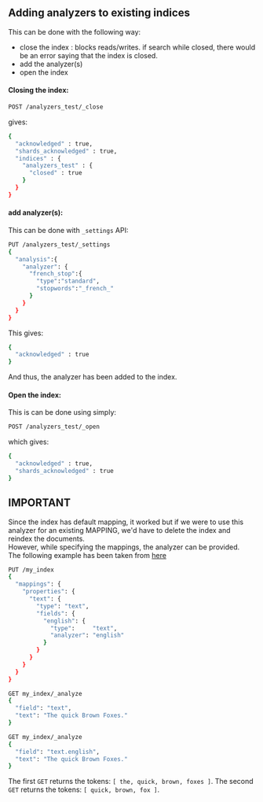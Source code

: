 ## Adding analyzers to existing indices

This can be done with the following way:
- close the index : blocks reads/writes. if search while closed, there would be an error saying that the index is closed.
- add the analyzer(s)
- open the index

#### Closing the index:
```sh
POST /analyzers_test/_close
```
gives:
```sh
{
  "acknowledged" : true,
  "shards_acknowledged" : true,
  "indices" : {
    "analyzers_test" : {
      "closed" : true
    }
  }
}
```
#### add analyzer(s):

This can be done with `_settings` API:
```sh
PUT /analyzers_test/_settings
{
  "analysis":{
    "analyzer": {
      "french_stop":{
        "type":"standard",
        "stopwords":"_french_"
      }
    }
  }
}
```
This gives:
```sh
{
  "acknowledged" : true
}
```
And thus, the analyzer has been added to the index.

#### Open the index:
This is can be done using simply:
```sh
POST /analyzers_test/_open
```
which gives:
```sh
{
  "acknowledged" : true,
  "shards_acknowledged" : true
}
```

## **IMPORTANT**
Since the index has default mapping, it worked but if we were to use this analyzer for an existing MAPPING, we'd have to delete the index and reindex the documents.<br>
However, while specifying the mappings, the analyzer can be provided.<br>
The following example has been taken from [here][ESURL]
```sh
PUT /my_index
{
  "mappings": {
    "properties": {
      "text": { 
        "type": "text",
        "fields": {
          "english": { 
            "type":     "text",
            "analyzer": "english"
          }
        }
      }
    }
  }
}

GET my_index/_analyze 
{
  "field": "text",
  "text": "The quick Brown Foxes."
}

GET my_index/_analyze 
{
  "field": "text.english",
  "text": "The quick Brown Foxes."
}
```
The first `GET` returns the tokens: `[ the, quick, brown, foxes ]`.
The second `GET` returns the tokens: `[ quick, brown, fox ]`.

[ESURL]: <https://www.elastic.co/guide/en/elasticsearch/reference/current/analyzer.html>
